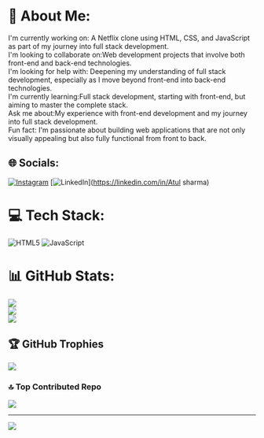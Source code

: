# 💫 About Me:
I'm currently working on: A Netflix clone using HTML, CSS, and JavaScript as part of my journey into full stack development.<br> I'm looking to collaborate on:Web development projects that involve both front-end and back-end technologies.<br> I'm looking for help with: Deepening my understanding of full stack development, especially as I move beyond front-end into back-end technologies.<br> I'm currently learning:Full stack development, starting with front-end, but aiming to master the complete stack.<br> Ask me about:My experience with front-end development and my journey into full stack development.<br> Fun fact: I'm passionate about building web applications that are not only visually appealing but also fully functional from front to back.


## 🌐 Socials:
[![Instagram](https://img.shields.io/badge/Instagram-%23E4405F.svg?logo=Instagram&logoColor=white)](https://instagram.com/atul_sharma__04) [![LinkedIn](https://img.shields.io/badge/LinkedIn-%230077B5.svg?logo=linkedin&logoColor=white)](https://linkedin.com/in/Atul sharma) 

# 💻 Tech Stack:
![HTML5](https://img.shields.io/badge/html5-%23E34F26.svg?style=for-the-badge&logo=html5&logoColor=white) ![JavaScript](https://img.shields.io/badge/javascript-%23323330.svg?style=for-the-badge&logo=javascript&logoColor=%23F7DF1E)
# 📊 GitHub Stats:
![](https://github-readme-stats.vercel.app/api?username=A1904S&theme=blue_navy&hide_border=false&include_all_commits=false&count_private=false)<br/>
![](https://github-readme-streak-stats.herokuapp.com/?user=A1904S&theme=blue_navy&hide_border=false)<br/>
![](https://github-readme-stats.vercel.app/api/top-langs/?username=A1904S&theme=blue_navy&hide_border=false&include_all_commits=false&count_private=false&layout=compact)

## 🏆 GitHub Trophies
![](https://github-profile-trophy.vercel.app/?username=A1904S&theme=radical&no-frame=false&no-bg=false&margin-w=4)

### 🔝 Top Contributed Repo
![](https://github-contributor-stats.vercel.app/api?username=A1904S&limit=5&theme=dark&combine_all_yearly_contributions=true)

---
[![](https://visitcount.itsvg.in/api?id=A1904S&icon=4&color=6)](https://visitcount.itsvg.in)

